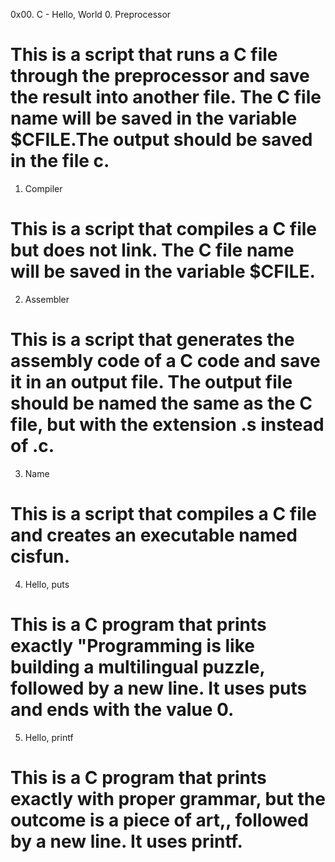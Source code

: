 0x00. C - Hello, World
0. Preprocessor
# This is a script that runs a C file through the preprocessor and save the result into another file. The C file name will be saved in the variable $CFILE.The output should be saved in the file c. 
1. Compiler
# This is a script that compiles a C file but does not link. The C file name will be saved in the variable $CFILE. 
2. Assembler
# This is a script that generates the assembly code of a C code and save it in an output file. The output file should be named the same as the C file, but with the extension .s instead of .c.
3. Name
# This is a script that compiles a C file and creates an executable named cisfun.
4. Hello, puts
# This is a C program that prints exactly "Programming is like building a multilingual puzzle, followed by a new line. It uses puts and ends with the value 0.
5. Hello, printf
# This is a C program that prints exactly with proper grammar, but the outcome is a piece of art,, followed by a new line. It uses printf.
